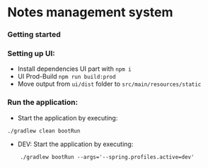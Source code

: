 # Notes management system

### Getting started

### Setting up UI:

* Install dependencies UI part with ```npm i```
* UI Prod-Build ```npm run build:prod```
* Move output from ```ui/dist``` folder to ```src/main/resources/static```

### Run the application:

* Start the application by executing: 

```./gradlew clean bootRun```

* DEV: Start the application by executing: 

```
    ./gradlew bootRun --args='--spring.profiles.active=dev' 
```